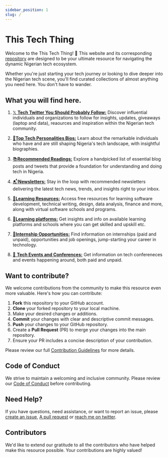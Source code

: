 ```yaml
---
sidebar_position: 1
slug: /
---
```



# This Tech Thing

Welcome to the This Tech Thing! 🚀 This website and its corresponding [repository](https://github.com/jaypee15/thistechthing) are designed to be your ultimate resource for navigating the dynamic Nigerian tech ecosystem.

Whether you're just starting your tech journey or looking to dive deeper into the Nigerian tech scene, you'll find curated collections of almost anything you need here. You don't have to wander.

## What you will find here.

1. [𝕏 **Tech Twitter You Should Probably Follow:**](http://localhost:3000/thistechthing/category/%F0%9D%95%8F-tech-twitter-you-should-follow-probably) Discover influential individuals and organizations to follow for insights, updates, giveaways (laptop and data), reaources and inspiration within the Nigerian tech community.

2. [🧠**Top Tech Personalities Bios:**](http://localhost:3000/thistechthing/category/tech-personalities-bios) Learn about the remarkable individuals who have and are still shaping Nigeria's tech landscape, with insightful biographies.

3. [📚**Recommended Readings:**](http://localhost:3000/thistechthing/category/recommended-readings) Explore a handpicked list of essential blog posts and tweets that provide a foundation for understanding and doing tech in Nigeria.

4. [📬**Newsletters:**](http://localhost:3000/thistechthing/category/newsletters) Stay in the loop with recommended newsletters delivering the latest tech news, trends, and insights right to your inbox.

5. [📖**Learning Resources:**](http://localhost:3000/thistechthing/category/learning-resources) Access free resources for learning software development, technical writing, design, data analysis, finance and more, along with virtual software schools and programs.
   
6. [🏫**Learning platforms:**](http://localhost:3000/thistechthing/category/learning-platforms) Get insights and info on available learning platforms and schools where you can get skilled and upskill etc.

7. [💼**Internship Opportunities:**](http://localhost:3000/thistechthing/category/internships) Find information on internships (paid and unpaid), opportunities and job openings, jump-starting your career in technology.

8. [📅 **Tech Events and Conferences:**](http://localhost:3000/thistechthing/category/events-and-conferences) Get information on tech confereneces and events happening around, both paid and unpaid.

## Want to contribute?

We welcome contributions from the community to make this resource even more valuable. Here's how you can contribute:

1. **Fork** this repository to your GitHub account.
2. **Clone** your forked repository to your local machine.
3. Make your desired changes or additions.
4. **Commit** your changes with clear and descriptive commit messages.
5. **Push** your changes to your GitHub repository.
6. Create a **Pull Request** (PR) to merge your changes into the main repository.
7. Ensure your PR includes a concise description of your contribution.

Please review our full [Contribution Guidelines](https://github.com/jaypee15/thistechthing/blob/main/CONTRIBUTING.md) for more details.

## Code of Conduct

We strive to maintain a welcoming and inclusive community. Please review our [Code of Conduct](https://github.com/jaypee15/thistechthing/blob/main/CODE_OF_CONDUCT.md) before contributing.

## Need Help?

If you have questions, need assistance, or want to report an issue, please [create an issue](https://github.com/jaypee15/ThisTechThing/issues), [A pull request](https://github.com/jaypee15/thistechthing/pulls) or [reach me on twitter](https://twitter.com/johnofpaul).

## Contributors

We'd like to extend our gratitude to all the contributors who have helped make this resource possible. Your contributions are highly valued!

